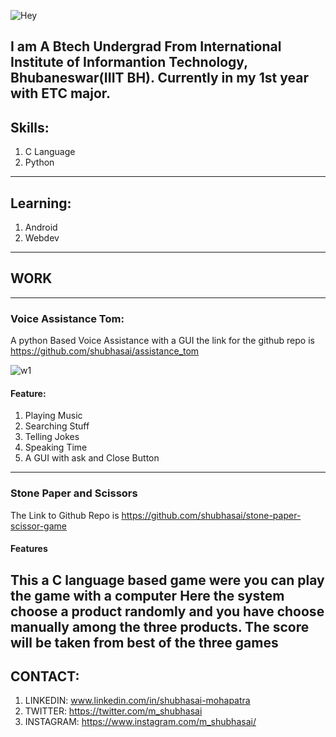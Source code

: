![Hey](https://user-images.githubusercontent.com/78340623/110732432-2bdc9800-824a-11eb-98c4-983d506509ac.gif)

I am A Btech Undergrad From International Institute of Informantion Technology, Bhubaneswar(IIIT BH). Currently in my 1st year with ETC major.
------------------------------

## Skills:
1. C Language
2. Python

------------------------------

## Learning:
1. Android
2. Webdev

------------------------------

## WORK
------------------------------
### Voice Assistance Tom:

A python Based Voice Assistance with a GUI the link for the github repo is https://github.com/shubhasai/assistance_tom

![w1](https://user-images.githubusercontent.com/78340623/110733148-73afef00-824b-11eb-9dd1-80611dd7b98f.png)


#### Feature:
1. Playing Music
2. Searching Stuff
3. Telling Jokes
4. Speaking Time
5. A GUI with ask and Close Button


------------------------------
### Stone Paper and Scissors

The Link to Github Repo is https://github.com/shubhasai/stone-paper-scissor-game

#### Features
This a C language based game were you can play the game with a computer
Here the system choose a product randomly and you have choose manually among the three products.
The score will be taken from best of the three games
------------------------------

## CONTACT:
1. LINKEDIN: www.linkedin.com/in/shubhasai-mohapatra
2. TWITTER: https://twitter.com/m_shubhasai
3. INSTAGRAM: https://www.instagram.com/m_shubhasai/
